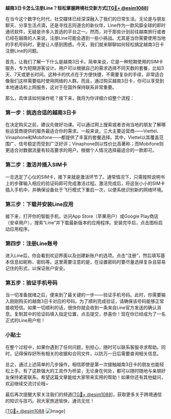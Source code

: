 **越南3日卡怎么注册Line？轻松掌握跨境社交新方式[[TG💪+ @esim1088](https://t.me/s/esim1088)]**

在当今这个数字化时代，社交媒体已经深深融入了我们的日常生活。无论是与朋友聊天、分享生活点滴，还是寻找志同道合的新伙伴，Line作为一款风靡全球的即时通讯软件，无疑是许多人首选的平台之一。然而，对于那些计划前往越南旅行或者已经在越南的人来说，注册Line可能会遇到一些小挑战。尤其是当你需要使用当地的手机号码时，更是让人感到困惑。今天，我们就来聊聊如何轻松搞定越南3日卡注册Line的问题。

首先，让我们了解一下什么是越南3日卡。简单来说，它是一种短期使用的SIM卡服务，专为短期游客设计。用户可以根据自己的需求选择不同天数的套餐，比如3天、7天或更长时间。这种卡的优点在于方便快捷，不需要复杂的手续，非常适合像我们这样需要临时使用网络的人群。而且，通过购买越南3日卡，你可以享受到本地通话和上网服务，这对于在国外保持联系非常重要。

那么，具体该如何操作呢？接下来，我将为你详细介绍整个流程：

### 第一步：挑选合适的越南3日卡

在决定购买之前，建议先做好功课。可以通过网上搜索或者咨询当地的朋友了解哪些运营商提供的服务最适合你的需求。一般来说，三大主要运营商——Viettel、Vinaphone和Mobifone——都提供了丰富的套餐选择。其中，Viettel以其覆盖范围广、信号稳定而受到广泛好评；Vinaphone则以性价比高著称；而Mobifone则更适合对数据流量有较高要求的用户。根据个人情况选择最适合的一款即可。

### 第二步：激活并插入SIM卡

一旦选定了心仪的SIM卡，接下来就是激活环节了。通常情况下，只需按照说明书上的步骤输入相应的验证码即可完成激活过程。激活完成后，将这张小小的SIM卡插入手机中，并确保设备处于飞行模式下重启一次，以便系统识别新的网络环境。

### 第三步：下载并安装Line应用

接下来，打开你的智能手机，访问App Store（苹果用户）或Google Play商店（安卓用户），搜索“Line”并下载最新版本的应用程序。安装完毕后，点击图标启动应用程序。

### 第四步：注册Line账号

进入Line后，你会看到欢迎界面以及创建新账户的选项。点击“注册”，然后填写基本信息如昵称、密码等。这里需要注意的是，在设置密码时要尽量选择复杂且容易记住的形式，以保证账户安全。

### 第五步：验证手机号码

当一切准备就绪之后，便来到了最关键的一步——验证手机号码。此时，你需要输入刚刚购买的越南3日卡对应的号码。为了顺利完成验证，请确保该号码能够正常接收短信。如果一切顺利的话，很快你就会收到一条来自Line官方发送的确认消息。复制其中的验证码填入指定位置，点击提交，恭喜你！现在你已经成为了一名正式的Line用户啦！

### 小贴士

在整个过程中，如果你遇到了任何问题，别担心，随时可以联系客服寻求帮助。同时，记得保存好所有相关的收据和合同文件，以防万一日后需要查询相关信息。

总之，通过上述简单的几步操作，相信即使是第一次接触越南3日卡的朋友也能轻松上手。有了这款强大的工具作为桥梁，无论身在何处，都可以随时随地与亲朋好友保持紧密联系。希望这篇文章能给大家带来实用的帮助！如果你还有其他疑问，欢迎继续交流讨论哦~

最后再次提醒大家关注我们的频道[[TG💪+ @esim1088](https://t.me/s/esim1088)]，获取更多关于跨境通信的知识与技巧。祝大家旅途愉快，通讯无忧！ 

[[TG💪+ @esim1088](https://t.me/s/esim1088) ![Image](https://i.postimg.cc/4NQfJmqS/Snipaste-2025-05-13-00-14-12.png)]
